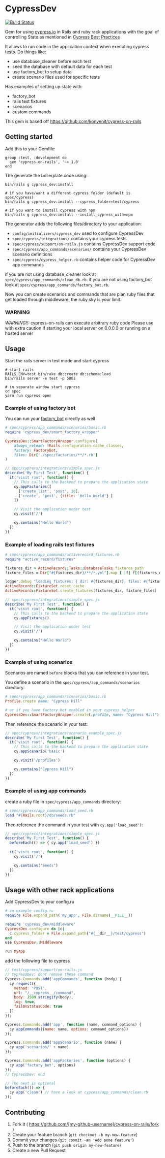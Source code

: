 # CypressDev

[![Build Status](https://travis-ci.org/grantspeelman/cypress-on-rails.svg?branch=master)](https://travis-ci.org/grantspeelman/cypress-on-rails)

Gem for using [cypress.io](http://github.com/cypress-io/) in Rails and ruby rack applications 
with the goal of controlling State as mentioned in [Cypress Best Practices](https://docs.cypress.io/guides/references/best-practices.html#Organizing-Tests-Logging-In-Controlling-State)

It allows to run code in the application context when executing cypress tests.
Do things like:
* use database_cleaner before each test
* seed the database with default data for each test
* use factory_bot to setup data
* create scenario files used for specific tests

Has examples of setting up state with:
* factory_bot
* rails test fixtures
* scenarios
* custom commands

This gem is based off https://github.com/konvenit/cypress-on-rails

## Getting started

Add this to your Gemfile:
```
group :test, :development do
  gem 'cypress-on-rails', '~> 1.0'
end
```

The generate the boilerplate code using:
```
bin/rails g cypress_dev:install

# if you have/want a different cypress folder (default is spec/cypress)
bin/rails g cypress_dev:install --cypress_folder=test/cypress

# if you want to install cypress with npm
bin/rails g cypress_dev:install --install_cypress_with=npm
```

The generator adds the following files/directory to your application:
* `config/initializers/cypress_dev` used to configure CypressDev
* `spec/cypress/integrations/` contains your cypress tests
* `spec/cypress/support/on-rails.js` contains CypressDev support code
* `spec/cypress/app_commands/scenarios/` contains your CypressDev scenario definitions
* `spec/cypress/cypress_helper.rb` contains helper code for CypressDev app commands

if you are not using database_cleaner look at `spec/cypress/app_commands/clean_db.rb`.
if you are not using factory_bot look at `spec/cypress/app_commands/factory_bot.rb`.

Now you can create scenarios and commands that are plan ruby files that get loaded through middleware, the ruby sky is your limit.

### WARNING
*WARNING!!:* cypress-on-rails can execute arbitrary ruby code
Please use with extra caution if starting your local server on 0.0.0.0 or running on a hosted server

## Usage

Start the rails server in test mode and start cypress

```
# start rails
RAILS_ENV=test bin/rake db:create db:schema:load
bin/rails server -e test -p 5002

# in separate window start cypress
cd spec
yarn run cypress open
```

### Example of using factory bot
You can run your [factory_bot](https://github.com/thoughtbot/factory_bot) directly as well

```ruby
# spec/cypress/app_commands/scenarios/basic.rb
require 'cypress_dev/smart_factory_wrapper'

CypressDev::SmartFactoryWrapper.configure(
    always_reload: !Rails.configuration.cache_classes,
    factory: FactoryBot,
    files: Dir['./spec/factories/**/*.rb']
) 
```

```js
// spec/cypress/integrations/simple_spec.js
describe('My First Test', function() {
  it('visit root', function() {
    // This calls to the backend to prepare the application state
    cy.appFactories([
      ['create_list', 'post', 10],
      ['create', 'post', {title: 'Hello World'} ]
    ])

    // Visit the application under test
    cy.visit('/')

    cy.contains("Hello World")
  })
})
```

### Example of loading rails test fixtures
```ruby
# spec/cypress/app_commands/activerecord_fixtures.rb
require "active_record/fixtures"

fixtures_dir = ActiveRecord::Tasks::DatabaseTasks.fixtures_path
fixture_files = Dir["#{fixtures_dir}/**/*.yml"].map { |f| f[(fixtures_dir.size + 1)..-5] }

logger.debug "loading fixtures: { dir: #{fixtures_dir}, files: #{fixture_files} }"
ActiveRecord::FixtureSet.reset_cache
ActiveRecord::FixtureSet.create_fixtures(fixtures_dir, fixture_files)
```

```js
// spec/cypress/integrations/simple_spec.js
describe('My First Test', function() {
  it('visit root', function() {
    // This calls to the backend to prepare the application state
    cy.appFixtures()

    // Visit the application under test
    cy.visit('/')

    cy.contains("Hello World")
  })
})
```

### Example of using scenarios

Scenarios are named `before` blocks that you can reference in your test.

You define a scenario in the `spec/cypress/app_commands/scenarios` directory:
```ruby
# spec/cypress/app_commands/scenarios/basic.rb
Profile.create name: "Cypress Hill"

# or if you have factory_bot enabled in your cypress_helper
CypressDev::SmartFactoryWrapper.create(:profile, name: "Cypress Hill") 
```

Then reference the scenario in your test:
```js
// spec/cypress/integrations/scenario_example_spec.js
describe('My First Test', function() {
  it('visit root', function() {
    // This calls to the backend to prepare the application state
    cy.appScenario('basic')

    cy.visit('/profiles')

    cy.contains("Cypress Hill")
  })
})
```

### Example of using app commands

create a ruby file in `spec/cypress/app_commands` directory:
```ruby
# spec/cypress/app_commands/load_seed.rb 
load "#{Rails.root}/db/seeds.rb" 
```

Then reference the command in your test with `cy.app('load_seed')`:
```js
// spec/cypress/integrations/simple_spec.js
describe('My First Test', function() {
  beforeEach(() => { cy.app('load_seed') })
  
  it('visit root', function() {
    cy.visit('/')

    cy.contains("Seeds")
  })
})
```

## Usage with other rack applications

Add CypressDev to your config.ru

```ruby
# an example config.ru
require File.expand_path('my_app', File.dirname(__FILE__))

require 'cypress_dev/middleware'
CypressDev.configure do |c|
  c.cypress_folder = File.expand_path("#{__dir__}/test/cypress")
end
use CypressDev::Middleware

run MyApp 
```

add the following file to cypress

```js
// test/cypress/support/on-rails.js
// CypressDev: dont remove these command
Cypress.Commands.add('appCommands', function (body) {
  cy.request({
    method: 'POST',
    url: "/__cypress__/command",
    body: JSON.stringify(body),
    log: true,
    failOnStatusCode: true
  })
});

Cypress.Commands.add('app', function (name, command_options) {
  cy.appCommands({name: name, options: command_options})
});

Cypress.Commands.add('appScenario', function (name) {
  cy.app('scenarios/' + name)
});

Cypress.Commands.add('appFactories', function (options) {
  cy.app('factory_bot', options)
});
// CypressDev: end

// The next is optional
beforeEach(() => {
  cy.app('clean') // have a look at cypress/app_commands/clean.rb
});
```

## Contributing

1. Fork it ( https://github.com/[my-github-username]/cypress-on-rails/fork )
2. Create your feature branch (`git checkout -b my-new-feature`)
3. Commit your changes (`git commit -am 'Add some feature'`)
4. Push to the branch (`git push origin my-new-feature`)
5. Create a new Pull Request
